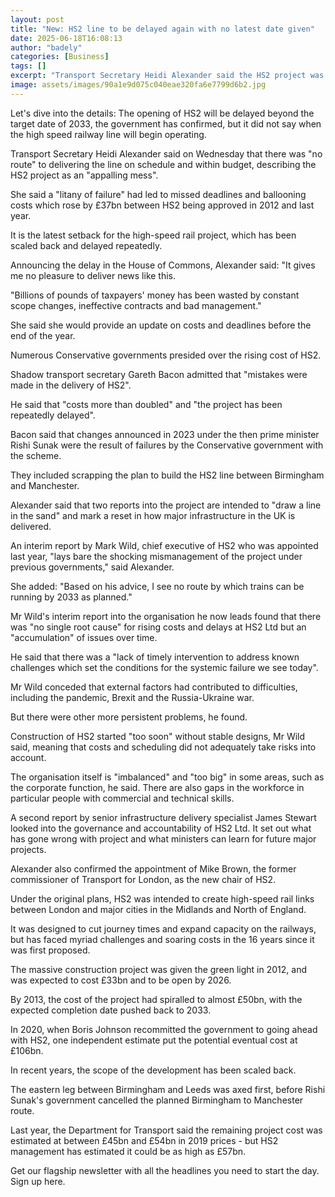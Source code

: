 ```yaml
---
layout: post
title: "New: HS2 line to be delayed again with no latest date given"
date: 2025-06-18T16:08:13
author: "badely"
categories: [Business]
tags: []
excerpt: "Transport Secretary Heidi Alexander said the HS2 project was an 'appalling mess'."
image: assets/images/90a1e9d075c040eae320fa6e7799d6b2.jpg
---
```


Let's dive into the details: The opening of HS2 will be delayed beyond the target date of 2033, the government has confirmed, but it did not say when the high speed railway line will begin operating.

Transport Secretary Heidi Alexander said on Wednesday that there was "no route" to delivering the line on schedule and within budget, describing the HS2 project as an "appalling mess".

She said a "litany of failure" had led to missed deadlines and ballooning costs which rose by £37bn between HS2 being approved in 2012 and last year. 

It is the latest setback for the high-speed rail project, which has been scaled back and delayed repeatedly.

Announcing the delay in the House of Commons, Alexander said: "It gives me no pleasure to deliver news like this.

"Billions of pounds of taxpayers' money has been wasted by constant scope changes, ineffective contracts and bad management."

She said she would provide an update on costs and deadlines before the end of the year.

Numerous Conservative governments presided over the rising cost of HS2.

Shadow transport secretary Gareth Bacon admitted that "mistakes were made in the delivery of HS2".

He said that "costs more than doubled" and "the project has been repeatedly delayed".

Bacon said that changes announced in 2023 under the then prime minister Rishi Sunak were the result of failures by the Conservative government with the scheme.

They included scrapping the plan to build the HS2 line between Birmingham and Manchester. 

Alexander said that two reports into the project are intended to "draw a line in the sand" and mark a reset in how major infrastructure in the UK is delivered.

An interim report by Mark Wild, chief executive of HS2 who was appointed last year, "lays bare the shocking mismanagement of the project under previous governments," said Alexander.

She added: "Based on his advice, I see no route by which trains can be running by 2033 as planned."

Mr Wild's interim report into the organisation he now leads found that there was "no single root cause" for rising costs and delays at HS2 Ltd but an "accumulation" of issues over time.

He said that there was a "lack of timely intervention to address known challenges  which set the conditions for the systemic failure we see today".

Mr Wild conceded that external factors had contributed to difficulties, including the pandemic, Brexit and the Russia-Ukraine war.

But there were other more persistent problems, he found.

Construction of HS2 started "too soon" without stable designs, Mr Wild said, meaning that costs and scheduling did not adequately take risks into account.

The organisation itself is "imbalanced" and "too big" in some areas, such as the corporate function, he said. There are also gaps in the workforce in particular people with commercial and technical skills.    

A second report by senior infrastructure delivery specialist James Stewart looked into the governance and accountability of HS2 Ltd. It set out what has gone wrong with project and what ministers can learn for future major projects.

Alexander also confirmed the appointment of Mike Brown, the former commissioner of Transport for London, as the new chair of HS2.

Under the original plans, HS2 was intended to create high-speed rail links between London and major cities in the Midlands and North of England.

It was designed to cut journey times and expand capacity on the railways, but has faced myriad challenges and soaring costs in the 16 years since it was first proposed.

The massive construction project was given the green light in 2012, and was expected to cost £33bn and to be open by 2026.

By 2013, the cost of the project had spiralled to almost £50bn, with the expected completion date pushed back to 2033.

In 2020, when Boris Johnson recommitted the government to going ahead with HS2, one independent estimate put the potential eventual cost at £106bn.

In recent years, the scope of the development has been scaled back. 

The eastern leg between Birmingham and Leeds was axed first, before Rishi Sunak's government cancelled the planned Birmingham to Manchester route.

Last year, the Department for Transport said the remaining project cost was estimated at between £45bn and £54bn in 2019 prices - but HS2 management has estimated it could be as high as £57bn.

Get our flagship newsletter with all the headlines you need to start the day. Sign up here.

